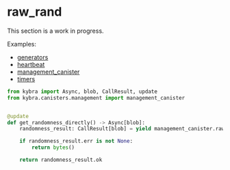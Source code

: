 # raw_rand

This section is a work in progress.

Examples:

-   [generators](https://github.com/demergent-labs/kybra/tree/main/examples/generators)
-   [heartbeat](https://github.com/demergent-labs/kybra/tree/main/examples/heartbeat)
-   [management_canister](https://github.com/demergent-labs/kybra/tree/main/examples/management_canister)
-   [timers](https://github.com/demergent-labs/kybra/tree/main/examples/timers)

```python
from kybra import Async, blob, CallResult, update
from kybra.canisters.management import management_canister


@update
def get_randomness_directly() -> Async[blob]:
    randomness_result: CallResult[blob] = yield management_canister.raw_rand()

    if randomness_result.err is not None:
        return bytes()

    return randomness_result.ok
```
